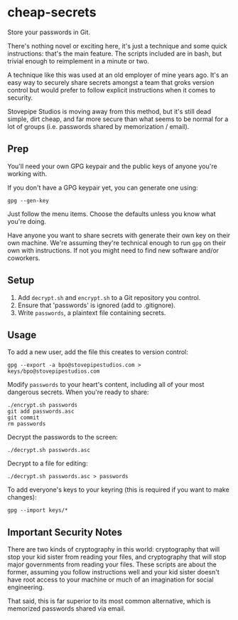 # cheap-secrets #

Store your passwords in Git.

There's nothing novel or exciting here, it's just a technique and some quick
instructions: that's the main feature. The scripts included are in bash, but
trivial enough to reimplement in a minute or two.

A technique like this was used at an old employer of mine years ago. It's an
easy way to securely share secrets amongst a team that groks version control but
would prefer to follow explicit instructions when it comes to security.

Stovepipe Studios is moving away from this method, but it's still dead simple,
dirt cheap, and far more secure than what seems to be normal for a lot of groups 
(i.e. passwords shared by memorization / email).


## Prep ##

You'll need your own GPG keypair and the public keys of anyone you're working
with.

If you don't have a GPG keypair yet, you can generate one using:

    gpg --gen-key

Just follow the menu items. Choose the defaults unless you know what you're
doing.

Have anyone you want to share secrets with generate their own key on their
own machine. We're assuming they're technical enough to run `gpg` on their own
with instructions. If not you might need to find new software and/or coworkers.


## Setup ##

1. Add `decrypt.sh` and `encrypt.sh` to a Git repository you control.
2. Ensure that 'passwords' is ignored (add to .gitignore).
3. Write `passwords`, a plaintext file containing secrets.


## Usage

To add a new user, add the file this creates to version control:

    gpg --export -a bpo@stovepipestudios.com > keys/bpo@stovepipestudios.com

Modify `passwords` to your heart's content, including all of your most dangerous
secrets. When you're ready to share:

    ./encrypt.sh passwords
    git add passwords.asc
    git commit
    rm passwords

Decrypt the passwords to the screen:

    ./decrypt.sh passwords.asc

Decrypt to a file for editing:

    ./decrypt.sh passwords.asc > passwords

To add everyone's keys to your keyring (this is required if you want to make
changes):

    gpg --import keys/*


## Important Security Notes

There are two kinds of cryptography in this world: cryptography that will stop
your kid sister from reading your files, and cryptography that will stop major
governments from reading your files. These scripts are about the former,
assuming you follow instructions well and your kid sister doesn't have root
access to your machine or much of an imagination for social engineering.

That said, this is far superior to its most common alternative, which is
memorized passwords shared via email.
